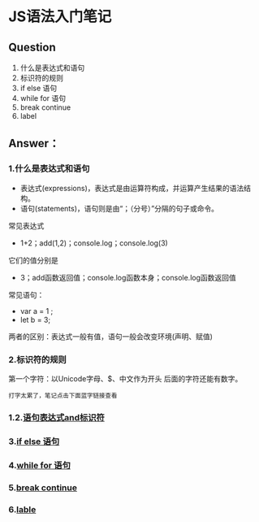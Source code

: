 # JS语法入门笔记
## Question
1. 什么是表达式和语句
2. 标识符的规则
3. if else 语句
4. while for 语句
5. break continue
6. label

## Answer：
### 1.什么是表达式和语句
* 表达式(expressions)，表达式是由运算符构成，并运算产生结果的语法结构。
* 语句(statements)，语句则是由“；（分号）”分隔的句子或命令。

常见表达式
* 1+2；add(1,2)；console.log；console.log(3)

它们的值分别是
* 3；add函数返回值；console.log函数本身；console.log函数返回值

常见语句：
* var a = 1 ;
* let b = 3;

两者的区别：表达式一般有值，语句一般会改变环境(声明、赋值)

### 2.标识符的规则
第一个字符：以Unicode字母、$、中文作为开头
后面的字符还能有数字。

`打字太累了，笔记点击下面蓝字链接查看`

### 1.2.[语句表达式and标识符](https://github.com/YuyuanW/learning-note01/blob/c08814d2d54092a6a2e720894bb62d391c932574/19jsyufa/%E8%AF%AD%E5%8F%A5%E8%A1%A8%E8%BE%BE%E5%BC%8Fand%E6%A0%87%E8%AF%86%E7%AC%A6.jpg)
### 3.[if else 语句](https://github.com/YuyuanW/learning-note01/blob/c08814d2d54092a6a2e720894bb62d391c932574/19jsyufa/%E6%9D%A1%E4%BB%B6%E8%AF%AD%E5%8F%A5if.jpg)
### 4.[while for 语句](https://github.com/YuyuanW/learning-note01/blob/c08814d2d54092a6a2e720894bb62d391c932574/19jsyufa/while%20and%20for.jpg)
### 5.[break continue](https://github.com/YuyuanW/learning-note01/blob/c08814d2d54092a6a2e720894bb62d391c932574/19jsyufa/breakcontinue%20and%20lable.jpg)
### 6.[lable](https://github.com/YuyuanW/learning-note01/blob/c08814d2d54092a6a2e720894bb62d391c932574/19jsyufa/breakcontinue%20and%20lable.jpg)

